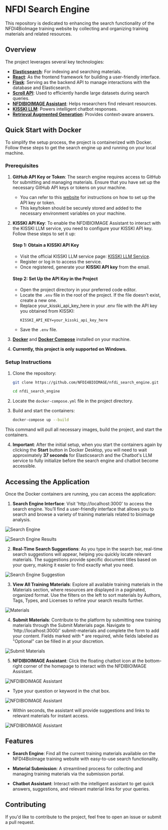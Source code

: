 # NFDI Search Engine

This repository is dedicated to enhancing the search functionality of the NFDI4BioImage training website by collecting and organizing training materials and related resources.

## Overview

The project leverages several key technologies:

- **[Elasticsearch](https://www.elastic.co/guide/en/elasticsearch/reference/current/index.html)**: For indexing and searching materials.
- **[React](https://react.dev/learn)**: As the frontend framework for building a user-friendly interface.
- **[Flask](https://flask.palletsprojects.com/en/latest/)**: Serving as the backend API to manage interactions with the database and Elasticsearch.
- **[Scroll API](https://www.elastic.co/guide/en/elasticsearch/reference/current/scroll-api.html)**: Used to efficiently handle large datasets during search queries.
- **[NFDIBIOIMAGE Assistant](https://scads.github.io/generative-ai-notebooks/20_chatbots/10_chatbot.html)**: Helps researchers find relevant resources.
- **[KISSKI LLM](https://scads.github.io/generative-ai-notebooks/15_endpoint_apis/06_kisski_endpoint.html)**: Powers intelligent chatbot responses.
- **[Retrieval Augmented Generation](https://scads.github.io/generative-ai-notebooks/60_rag/20-simple-rag.html)**: Provides context-aware answers.

## Quick Start with Docker

To simplify the setup process, the project is containerized with Docker. Follow these steps to get the search engine up and running on your local machine.

### Prerequisites

1. **GitHub API Key or Token**: The search engine requires access to GitHub for submitting and managing materials. Ensure that you have set up the necessary GitHub API keys or tokens on your machine.
   - You can refer to this [website](https://nfdi4bioimage.github.io/training/contributing/submit_app.html) for instructions on how to set up the API key or token.
   - This key/token should be securely stored and added to the necessary environment variables on your machine.

2. **KISSKI API Key**: To enable the NFDIBIOIMAGE Assistant to interact with the KISSKI LLM service, you need to configure your KISSKI API key. Follow these steps to set it up:

   #### Step 1: Obtain a KISSKI API Key
    - Visit the official KISSKI LLM service page: [KISSKI LLM Service](https://services.kisski.de/services/en/?service=2-02-llm-service.json).
    - Register or log in to access the service.
    - Once registered, generate your **KISSKI API key** from the email.

   #### Step 2: Set Up the API Key in the Project
    - Open the project directory in your preferred code editor.
    - Locate the `.env` file in the root of the project. If the file doesn't exist, create a new one.
    - Replace your_kisski_api_key_here in your .env file with the API key you obtained from KISSKI:
        ```plaintext
        KISSKI_API_KEY=your_kisski_api_key_here
        ```
    - Save the `.env` file.

3. **[Docker](https://www.docker.com/)** and **[Docker Compose](https://docs.docker.com/compose/install/)** installed on your machine.

4. **Currently, this project is only supported on Windows.**

### Setup Instructions

1. Clone the repository:
   ```bash
   git clone https://github.com/NFDI4BIOIMAGE/nfdi_search_engine.git
   ```
   ```bash
   cd nfdi_search_engine
   ```

2. Locate the `docker-compose.yml` file in the project directory.

3. Build and start the containers:
   ```bash
   docker-compose up --build
   ```

This command will pull all necessary images, build the project, and start the containers.

4. **Important**: After the initial setup, when you start the containers again by clicking the **Start** button in Docker Desktop, you will need to wait approximately **37 seconds** for Elasticsearch and the Chatbot's LLM service to fully initialize before the search engine and chatbot become accessible.


## Accessing the Application

Once the Docker containers are running, you can access the application:

1. **Search Engine Interface**: Visit 'http://localhost:3000' to access the search engine. You’ll find a user-friendly interface that allows you to search and browse a variety of training materials related to bioimage analysis.

  ![Search Engine](./images/search_engine.png)

  ![Search Engine Results](./images/search_results.png)

2. **Real-Time Search Suggestions**: As you type in the search bar, real-time search suggestions will appear, helping you quickly locate relevant materials. The suggestions provide specific document titles based on your query, making it easier to find exactly what you need.

  ![Search Engine Suggestion](./images/search_engine_2.png)

3. **View All Training Materials**: Explore all available training materials in the Materials section, where resources are displayed in a paginated, organized format. Use the filters on the left to sort materials by Authors, Tags, Types, and Licenses to refine your search results further.

  ![Materials](./images/materials.png)

4. **Submit Materials**: Contribute to the platform by submitting new training materials through the Submit Materials page. Navigate to 'http://localhost:3000/' submit-materials and complete the form to add your content. Fields marked with * are required, while fields labeled as "Optional" can be filled in at your discretion.

  ![Submit Materials](./images/submit_materials.png)

5. **NFDIBIOIMAGE Assistant**: Click the floating chatbot icon at the bottom-right corner of the homepage to interact with the NFDIBIOIMAGE Assistant.

  ![NFDIBIOIMAGE Assistant](./images/nfdibioimage_assistant.png)

  - Type your question or keyword in the chat box.

  ![NFDIBIOIMAGE Assistant](./images/nfdibioimage_assistant_2.png)

  - Within seconds, the assistant will provide suggestions and links to relevant materials for instant access.

  ![NFDIBIOIMAGE Assistant](./images/nfdibioimage_assistant_3.png)

## Features

- **Search Engine**: Find all the current training materials available on the NFDI4BioImage training website with easy-to-use search functionality.
  

- **Material Submission**: A streamlined process for collecting and managing training materials via the submission portal.


- **Chatbot Assistant**: Interact with the intelligent assistant to get quick answers, suggestions, and relevant material links for your queries.


## Contributing

If you'd like to contribute to the project, feel free to open an issue or submit a pull request.



